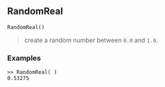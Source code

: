 ## RandomReal

```
RandomReal()
```

> create a random number between `0.0` and `1.0`.
 
### Examples

```
>> RandomReal( )
0.53275
```
